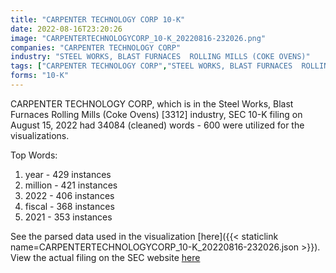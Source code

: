 ```yaml
---
title: "CARPENTER TECHNOLOGY CORP 10-K"
date: 2022-08-16T23:20:26
image: "CARPENTERTECHNOLOGYCORP_10-K_20220816-232026.png"
companies: "CARPENTER TECHNOLOGY CORP"
industry: "STEEL WORKS, BLAST FURNACES  ROLLING MILLS (COKE OVENS)"
tags: ["CARPENTER TECHNOLOGY CORP","STEEL WORKS, BLAST FURNACES  ROLLING MILLS (COKE OVENS)","08-15-2022","10-K"]
forms: "10-K"
---
```

CARPENTER TECHNOLOGY CORP, which is in the Steel Works, Blast Furnaces  Rolling Mills (Coke Ovens) [3312] industry, SEC 10-K filing on August 15, 2022 had 34084 (cleaned) words - 600 were utilized for the visualizations.

Top Words:
1. year - 429 instances
2. million - 421 instances
3. 2022 - 406 instances
4. fiscal - 368 instances
5. 2021 - 353 instances


See the parsed data used in the visualization [here]({{< staticlink name=CARPENTERTECHNOLOGYCORP_10-K_20220816-232026.json >}}).  
View the actual filing on the SEC website [here](https://www.sec.gov/Archives/edgar/data/17843/0000017843-22-000019.txt)